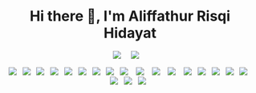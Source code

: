 <h1 align='center'> Hi there 👋, I'm Aliffathur Risqi Hidayat</h1>

<!-- <p align='center'>
  Halo, Saya saat ini tinggal di Surabaya
</p> -->

<!-- <p align='center'>
  <a href="#"><img src="https://visitor-badge.glitch.me/badge?page_id=aliffathurrisqi.aliffathurrisqi?style=for-the-badge&logo=appveyor"></a>
</p> -->


<p align='center'>
  <a href="https://linkedin.com/in/aliffathurrisqi"><img src="https://img.shields.io/badge/linkedin-%230077B5.svg?&style=for-the-badge&logo=linkedin&logoColor=white" /></a>&nbsp;&nbsp;&nbsp;&nbsp;
  <a href="mailto:aliffathurrisqi@gmail.com"><img src="https://img.shields.io/badge/gmail-%23D14836.svg?&style=for-the-badge&logo=gmail&logoColor=white" /></a>&nbsp;&nbsp;&nbsp;&nbsp;

</p>

<p align="center">
  <img src="https://img.shields.io/badge/php-%23777BB4.svg?style=for-the-badge&logo=php&logoColor=white" />&nbsp;&nbsp;
  <img src="https://img.shields.io/badge/html5%20-%23e34f26.svg?&style=for-the-badge&logo=html5&logoColor=white" />&nbsp;&nbsp;
  <img src="https://img.shields.io/badge/CSS3-1572B6?&style=for-the-badge&logo=css3&logoColor=white" />&nbsp;&nbsp;
  <img src="https://img.shields.io/badge/laravel-%23FF2D20.svg?style=for-the-badge&logo=laravel&logoColor=white" />&nbsp;&nbsp;
  <img src="https://img.shields.io/badge/CodeIgniter-%23EF4223.svg?style=for-the-badge&logo=codeIgniter&logoColor=white" />&nbsp;&nbsp;
  <img src="https://img.shields.io/badge/Bootstrap-563D7C?style=for-the-badge&logo=bootstrap&logoColor=white">&nbsp;&nbsp;
  <img src="https://img.shields.io/badge/JavaScript-F7DF1E?style=for-the-badge&logo=javascript&logoColor=black" />&nbsp;&nbsp;
  <img src="https://img.shields.io/badge/mysql-%2300f.svg?style=for-the-badge&logo=mysql&logoColor=white" />&nbsp;&nbsp;
   <img src="https://img.shields.io/badge/Oracle-F80000?style=for-the-badge&logo=Oracle&logoColor=white" /> &nbsp;&nbsp;
  <img src="https://img.shields.io/badge/jquery-%230769AD.svg?style=for-the-badge&logo=jquery&logoColor=white" /> &nbsp;&nbsp;
   <img src="https://img.shields.io/badge/NetBeansIDE-1B6AC6.svg?style=for-the-badge&logo=apache-netbeans-ide&logoColor=white" />  &nbsp;&nbsp;
  <img src="https://img.shields.io/badge/Delphi-B22222?style=for-the-badge&logo=delphi&logoColor=white" />
  &nbsp;&nbsp;
  <img src="https://img.shields.io/badge/Visual%20Studio%20Code-0078d7.svg?style=for-the-badge&logo=visual-studio-code&logoColor=white" />&nbsp;&nbsp;
  <img src="https://img.shields.io/badge/sublime_text-%23575757.svg?style=for-the-badge&logo=sublime-text&logoColor=important" />&nbsp;&nbsp;
  <img src="https://img.shields.io/badge/Android%20Studio-3DDC84.svg?style=for-the-badge&logo=android-studio&logoColor=white" />&nbsp;&nbsp;
  <img src="https://img.shields.io/badge/adobe%20photoshop-%2331A8FF.svg?style=for-the-badge&logo=adobe%20photoshop&logoColor=white" />&nbsp;&nbsp;
  <img src="https://img.shields.io/badge/adobe%20illustrator-%23FF9A00.svg?style=for-the-badge&logo=adobe%20illustrator&logoColor=white" />&nbsp;&nbsp;
  <img src="https://img.shields.io/badge/Adobe%20XD-470137?style=for-the-badge&logo=Adobe%20XD&logoColor=#FF61F" />&nbsp;&nbsp;
  <img src="https://img.shields.io/badge/Ubuntu-E95420?style=for-the-badge&logo=ubuntu&logoColor=white" />&nbsp;&nbsp;
  <img src="https://img.shields.io/badge/Windows%2011-%230079d5.svg?style=for-the-badge&logo=Windows%2011&logoColor=white" />&nbsp;&nbsp;

 </p>
